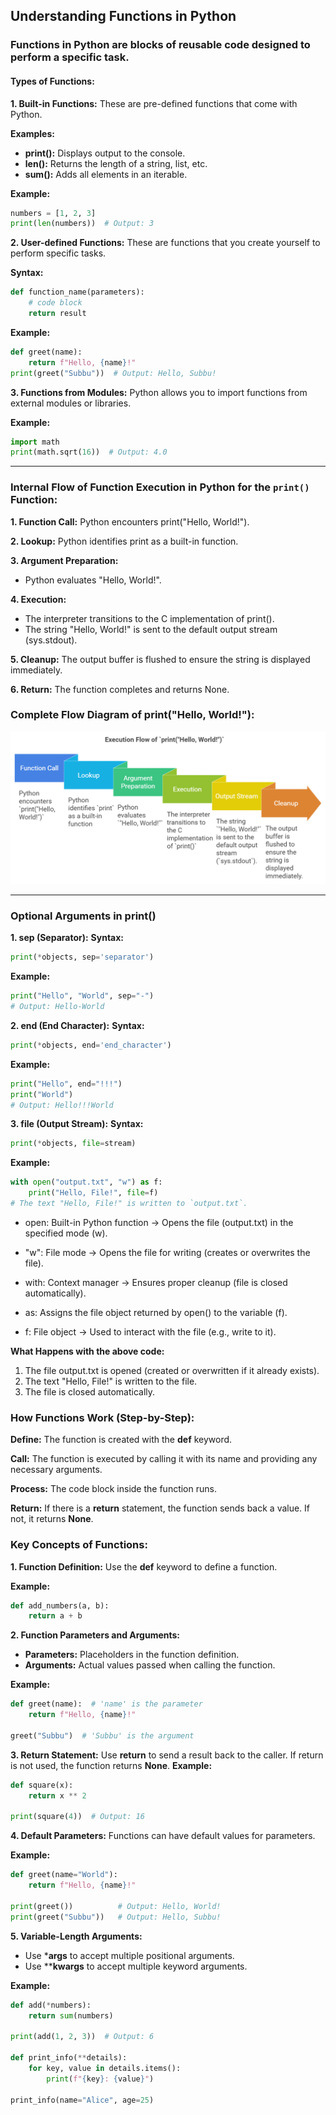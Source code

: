 ## Understanding Functions in Python
  ### Functions in Python are blocks of reusable code designed to perform a specific task. 
  #### Types of Functions:
**1. Built-in Functions:** These are pre-defined functions that come with Python.

**Examples:**
  - **print():** Displays output to the console.
  - **len():** Returns the length of a string, list, etc.
  - **sum():** Adds all elements in an iterable.

**Example:**
```python
numbers = [1, 2, 3]
print(len(numbers))  # Output: 3
```

**2. User-defined Functions:** These are functions that you create yourself to perform specific tasks.

**Syntax:**

```python
def function_name(parameters):
    # code block
    return result
```

**Example:**

```python
def greet(name):
    return f"Hello, {name}!"
print(greet("Subbu"))  # Output: Hello, Subbu!
```
**3. Functions from Modules:** Python allows you to import functions from external modules or libraries. 

**Example:**
```python
import math
print(math.sqrt(16))  # Output: 4.0
```
---
### Internal Flow of Function Execution in Python for the `print()` Function:

  **1. Function Call:** Python encounters print("Hello, World!").
  
  **2. Lookup:** Python identifies print as a built-in function.
  
  **3. Argument Preparation:**
  
  - Python evaluates "Hello, World!".
    
  **4. Execution:**
  
  - The interpreter transitions to the C implementation of print().
  - The string "Hello, World!" is sent to the default output stream (sys.stdout).
    
  **5. Cleanup:** The output buffer is flushed to ensure the string is displayed immediately.
  
  **6. Return:** The function completes and returns None.
  
  
### Complete Flow Diagram of print("Hello, World!"):
   
   
   ![python-print-flow-example](./images/python-print-flow.png)

   ---
### Optional Arguments in print()
**1. sep (Separator):**
**Syntax:**
```python
print(*objects, sep='separator')
```
**Example:**
```python
print("Hello", "World", sep="-")
# Output: Hello-World
```
**2. end (End Character):**
**Syntax:**
```python
print(*objects, end='end_character')
```
**Example:**
```python
print("Hello", end="!!!")
print("World")
# Output: Hello!!!World
```
**3. file (Output Stream):**
**Syntax:**
```python
print(*objects, file=stream)
```
**Example:**
```python
with open("output.txt", "w") as f:
    print("Hello, File!", file=f)
# The text "Hello, File!" is written to `output.txt`.
```

- open: Built-in Python function -> Opens the file (output.txt) in the specified mode (w).

- "w": File mode -> Opens the file for writing (creates or overwrites the file).

- with: Context manager -> Ensures proper cleanup (file is closed automatically).

- as: Assigns the file object returned by open() to the variable (f).

- f: File object -> Used to interact with the file (e.g., write to it).
  
**What Happens with the above code:**
1. The file output.txt is opened (created or overwritten if it already exists).
2. The text "Hello, File!" is written to the file.
3. The file is closed automatically.

### How Functions Work (Step-by-Step):

**Define:** The function is created with the **def** keyword.

**Call:** The function is executed by calling it with its name and providing any necessary arguments.

**Process:** The code block inside the function runs.

**Return:** If there is a **return** statement, the function sends back a value. If not, it returns **None**.

### Key Concepts of Functions:
**1. Function Definition:** Use the **def** keyword to define a function.

**Example:**
```python
def add_numbers(a, b):
    return a + b
``` 
**2. Function Parameters and Arguments:** 
- **Parameters:** Placeholders in the function definition.
- **Arguments:** Actual values passed when calling the function.

**Example:**
```python
def greet(name):  # 'name' is the parameter
    return f"Hello, {name}!"

greet("Subbu")  # 'Subbu' is the argument
```

**3. Return Statement:** Use **return** to send a result back to the caller. If return is not used, the function returns **None**.
**Example:**
```python
def square(x):
    return x ** 2

print(square(4))  # Output: 16
```
**4. Default Parameters:** Functions can have default values for parameters.

**Example:**
```python
def greet(name="World"):
    return f"Hello, {name}!"

print(greet())          # Output: Hello, World!
print(greet("Subbu"))   # Output: Hello, Subbu!
```
**5. Variable-Length Arguments:** 
- Use ***args** to accept multiple positional arguments.
- Use ****kwargs** to accept multiple keyword arguments.
  
**Example:** 
```python
def add(*numbers):
    return sum(numbers)

print(add(1, 2, 3))  # Output: 6

def print_info(**details):
    for key, value in details.items():
        print(f"{key}: {value}")

print_info(name="Alice", age=25)
```
<br />
